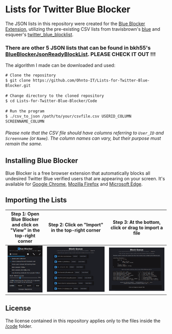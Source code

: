 # Lists for Twitter Blue Blocker
The JSON lists in this repository were created for the [Blue Blocker Extension](https://github.com/kheina-com/Blue-Blocker), utilizing the pre-existing CSV lists from travisbrown's [blue](https://github.com/travisbrown/blue) and esqueer's [twitter_blue_blocklist](https://github.com/esqueer/twitter_blue_blocklist). 
### **There are other 5 JSON lists that can be found in bkh55's [BlueBlockerJsonReadyBlockList](https://github.com/bkh555/BlueBlockerJsonReadyBlockList). PLEASE CHECK IT OUT !!!**

The algorithm I made can be downloaded and used: 
```shell
# Clone the repository
$ git clone https://github.com/Ohnto-IT/Lists-for-Twitter-Blue-Blocker.git

# Change directory to the cloned repository
$ cd Lists-for-Twitter-Blue-Blocker/Code

# Run the program
$ ./csv_to_json /path/to/your/csvfile.csv USERID_COLUMN SCREENNAME_COLUMN
```
###### Please note that the CSV file should have columns referring to ``User_ID`` and ``Screenname`` (or ``Name``). The column names can vary, but their purpose must remain the same.
## Installing Blue Blocker
Blue Blocker is a free browser extension that automatically blocks all undesired Twitter Blue verified users that are appearing on your screen.
It's available for [Google Chrome](https://chrome.google.com/webstore/detail/blue-blocker/jgpjphkbfjhlbajmmcoknjjppoamhpmm),
[Mozilla Firefox](https://addons.mozilla.org/en-US/firefox/addon/blue-blocker/) and [Microsoft Edge](https://microsoftedge.microsoft.com/addons/detail/blue-blocker/hicoljclclooehbejnglkgohmclmipip).

## Importing the Lists

| Step 1: Open Blue Blocker and click on "View" in the top-right corner | Step 2: Click on "Import" in the top-right corner | Step 3: At the bottom, click or drag to import a file |
| -------- | ------- | ------- |
| <img src="img/Step_1.png"/>  | <img src="img/Step_2.png"/>   |  <img src="img/Step_3.png"/> |

## License
The license contained in this repository applies only to the files inside the [/code](https://github.com/Ohnto-IT/Lists-for-Twitter-Blue-Blocker/tree/main/Code) folder.
